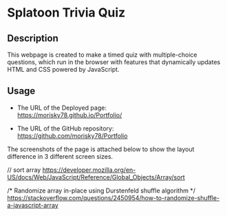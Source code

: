 # Splatoon Trivia Quiz

## Description

This webpage is created to make 
a timed quiz with multiple-choice questions, which run in the browser with features that dynamically updates HTML and CSS powered by JavaScript.


## Usage

- The URL of the Deployed page:  
https://morisky78.github.io/Portfolio/

- The URL of the GitHub repository:  
https://github.com/morisky78/Portfolio


The screenshots of the page is attached below to show the layout difference in 3 different screen sizes.






// sort array
https://developer.mozilla.org/en-US/docs/Web/JavaScript/Reference/Global_Objects/Array/sort

/* Randomize array in-place using Durstenfeld shuffle algorithm */
https://stackoverflow.com/questions/2450954/how-to-randomize-shuffle-a-javascript-array